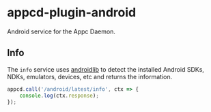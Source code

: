 # appcd-plugin-android

Android service for the Appc Daemon.

## Info

The `info` service uses [androidlib](https://github.com/appcelerator/androidlib) to detect the
installed Android SDKs, NDKs, emulators, devices, etc and returns the information.

```js
appcd.call('/android/latest/info', ctx => {
	console.log(ctx.response);
});
```
